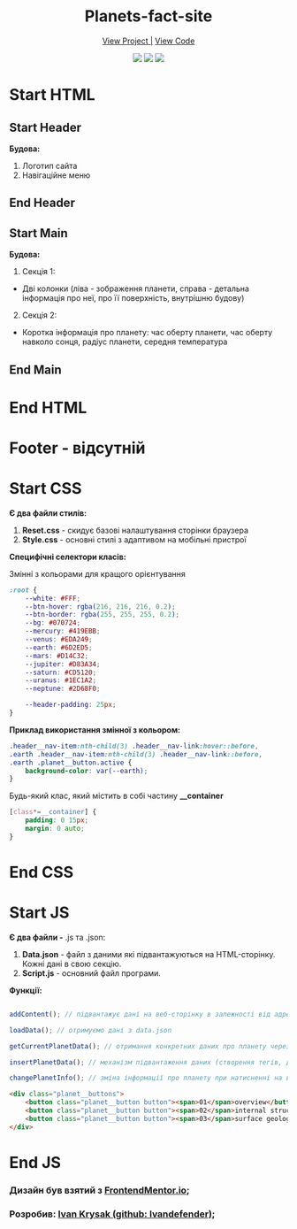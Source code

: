 <h1 align="center">Planets-fact-site</h1>

<div align="center">
    <a href="https://ivandefender.github.io/Planets/">View Project |</a>
    <a href="https://github.com/Ivandefender/Planets/blob/main/js/script.js">View Code</a>
</div>

<p align="center">
<img src="https://img.shields.io/badge/HTML-orange?style=for-the-badge&logo=html&logoColor=orange">
<img src="https://img.shields.io/badge/css-blue?style=for-the-badge&logo=css&logoColor=blue">
<img src="https://img.shields.io/badge/JavaScript-yellow?style=for-the-badge&logo=JavaScript&logoColor=yellow&labelColor=black">
</p>

# Start HTML

## Start Header

**Будова:**

1. Логотип сайта
2. Навігаційне меню 

## End Header

## Start Main

**Будова:**

1. Секція 1:
- Дві колонки (ліва - зображення планети, справа - детальна інформація про неї, про її поверхність, внутрішню будову)
2. Секція 2:
- Коротка інформація про планету: час оберту планети, час оберту навколо сонця, радіус планети, середня температура

## End Main

# End HTML

# Footer - відсутній 

# Start CSS

**Є два файли стилів:**

1. **Reset.css** - скидує базові налаштування сторінки браузера
2. **Style.css** - основні стилі з адаптивом на мобільні пристрої

**Специфічні селектори класів:**

Змінні з кольорами для кращого орієнтування
```css
:root {
    --white: #FFF;
    --btn-hover: rgba(216, 216, 216, 0.2);
    --btn-border: rgba(255, 255, 255, 0.2);
    --bg: #070724;
    --mercury: #419EBB;
    --venus: #EDA249;
    --earth: #6D2ED5;
    --mars: #D14C32;
    --jupiter: #D83A34;
    --saturn: #CD5120;
    --uranus: #1EC1A2;
    --neptune: #2D68F0;

    --header-padding: 25px;
}
```

**Приклад використання змінної з кольором:**
```css
.header__nav-item:nth-child(3) .header__nav-link:hover::before,
.earth .header__nav-item:nth-child(3) .header__nav-link::before,
.earth .planet__button.active {
    background-color: var(--earth);
}
```

Будь-який клас, який містить в собі частину **__container**
```css
[class*=__container] {
    padding: 0 15px;
    margin: 0 auto;
}
```
# End CSS

# Start JS

**Є два файли -** .js та .json:

1. **Data.json** - файл з даними які підвантажуються на HTML-сторінку. Кожні дані в свою секцію.
2. **Script.js** - основний файл програми.

**Функції:**

```javascript

addContent(); // підвантажує дані на веб-сторінку в залежності від адреси сторінки (планети)

loadData(); // отримуємо дані з data.json 

getCurrentPlanetData(); // отримання конкретних даних про планету через посилання

insertPlanetData(); // механізм підвантаження даних (створення тегів, додавання інформації в теги, зміна стилів)

changePlanetInfo(); // зміна інформації про планету при натисненні на відповідну кнопку з набору (наведений нижче)
```

```html
<div class="planet__buttons">
	<button class="planet__button button"><span>01</span>overview</button>
	<button class="planet__button button"><span>02</span>internal structure</button>
	<button class="planet__button button"><span>03</span>surface geology</button>
</div>
```
# End JS

### Дизайн був взятий з [FrontendMentor.io](https://www.frontendmentor.io/challenges/planets-fact-site-gazqN8w_f);

### Розробив: [Ivan Krysak (github: Ivandefender)](https://github.com/Ivandefender);
